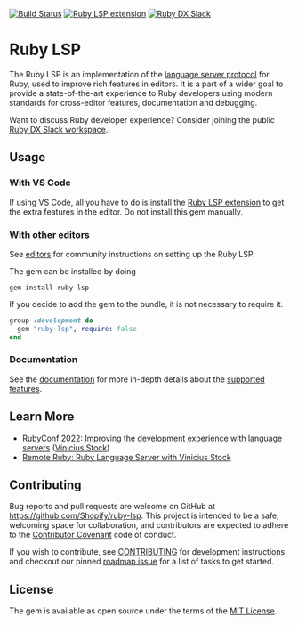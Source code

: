 [![Build Status](https://github.com/Shopify/ruby-lsp/workflows/CI/badge.svg)](https://github.com/Shopify/ruby-lsp/actions/workflows/ci.yml)
[![Ruby LSP extension](https://img.shields.io/badge/VS%20Code-Ruby%20LSP-success?logo=visual-studio-code)](https://marketplace.visualstudio.com/items?itemName=Shopify.ruby-lsp)
[![Ruby DX Slack](https://img.shields.io/badge/Slack-Ruby%20DX-success?logo=slack)](https://join.slack.com/t/ruby-dx/shared_invite/zt-1s6f4y15t-v9jedZ9YUPQLM91TEJ4Gew)

# Ruby LSP

The Ruby LSP is an implementation of the [language server protocol](https://microsoft.github.io/language-server-protocol/)
for Ruby, used to improve rich features in editors. It is a part of a wider goal to provide a state-of-the-art
experience to Ruby developers using modern standards for cross-editor features, documentation and debugging.

Want to discuss Ruby developer experience? Consider joining the public
[Ruby DX Slack workspace](https://join.slack.com/t/ruby-dx/shared_invite/zt-1s6f4y15t-v9jedZ9YUPQLM91TEJ4Gew).

## Usage

### With VS Code

If using VS Code, all you have to do is install the [Ruby LSP extension](https://github.com/Shopify/vscode-ruby-lsp) to
get the extra features in the editor. Do not install this gem manually.

### With other editors

See [editors](EDITORS.md) for community instructions on setting up the Ruby LSP.

The gem can be installed by doing
```shell
gem install ruby-lsp
```

If you decide to add the gem to the bundle, it is not necessary to require it.
```ruby
group :development do
  gem "ruby-lsp", require: false
end
```

### Documentation

See the [documentation](https://shopify.github.io/ruby-lsp) for more in-depth details about the
[supported features](https://shopify.github.io/ruby-lsp/RubyLsp/Requests.html).

## Learn More

* [RubyConf 2022: Improving the development experience with language servers](https://www.youtube.com/watch?v=kEfXPTm1aCI) ([Vinicius Stock](https://github.com/vinistock))
* [Remote Ruby: Ruby Language Server with Vinicius Stock](https://remoteruby.com/221)

## Contributing

Bug reports and pull requests are welcome on GitHub at https://github.com/Shopify/ruby-lsp.
This project is intended to be a safe, welcoming space for collaboration, and contributors
are expected to adhere to the
[Contributor Covenant](CODE_OF_CONDUCT.md)
code of conduct.

If you wish to contribute, see [CONTRIBUTING](CONTRIBUTING.md) for development instructions and checkout our pinned
[roadmap issue](https://github.com/Shopify/ruby-lsp/issues) for a list of tasks to get started.

## License

The gem is available as open source under the terms of the
[MIT License](LICENSE.txt).
